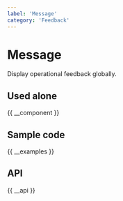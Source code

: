 ```yaml
---
label: 'Message'
category: 'Feedback'
---
```


# Message

Display operational feedback globally.

## Used alone

{{ __component }}

## Sample code

{{ __examples }}

## API

{{ __api }}
